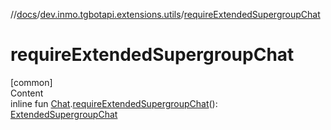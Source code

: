 //[docs](../../index.md)/[dev.inmo.tgbotapi.extensions.utils](index.md)/[requireExtendedSupergroupChat](require-extended-supergroup-chat.md)



# requireExtendedSupergroupChat  
[common]  
Content  
inline fun [Chat](../dev.inmo.tgbotapi.types.chat.abstracts/-chat/index.md).[requireExtendedSupergroupChat](require-extended-supergroup-chat.md)(): [ExtendedSupergroupChat](../dev.inmo.tgbotapi.types.chat.abstracts.extended/-extended-supergroup-chat/index.md)  



